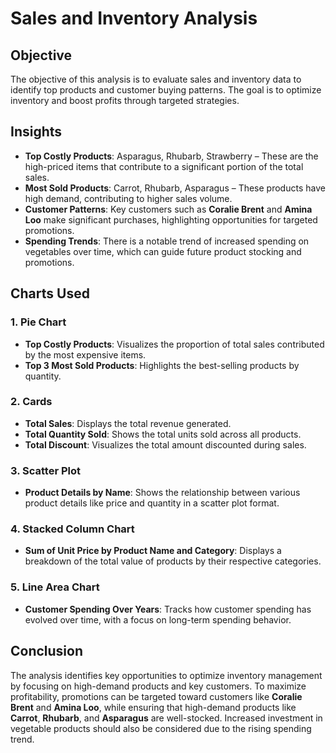 # Sales and Inventory Analysis

## Objective
The objective of this analysis is to evaluate sales and inventory data to identify top products and customer buying patterns. The goal is to optimize inventory and boost profits through targeted strategies.

## Insights
- **Top Costly Products**: Asparagus, Rhubarb, Strawberry – These are the high-priced items that contribute to a significant portion of the total sales.
- **Most Sold Products**: Carrot, Rhubarb, Asparagus – These products have high demand, contributing to higher sales volume.
- **Customer Patterns**: Key customers such as **Coralie Brent** and **Amina Loo** make significant purchases, highlighting opportunities for targeted promotions.
- **Spending Trends**: There is a notable trend of increased spending on vegetables over time, which can guide future product stocking and promotions.

## Charts Used
### 1. **Pie Chart**
   - **Top Costly Products**: Visualizes the proportion of total sales contributed by the most expensive items.
   - **Top 3 Most Sold Products**: Highlights the best-selling products by quantity.

### 2. **Cards**
   - **Total Sales**: Displays the total revenue generated.
   - **Total Quantity Sold**: Shows the total units sold across all products.
   - **Total Discount**: Visualizes the total amount discounted during sales.

### 3. **Scatter Plot**
   - **Product Details by Name**: Shows the relationship between various product details like price and quantity in a scatter plot format.

### 4. **Stacked Column Chart**
   - **Sum of Unit Price by Product Name and Category**: Displays a breakdown of the total value of products by their respective categories.

### 5. **Line Area Chart**
   - **Customer Spending Over Years**: Tracks how customer spending has evolved over time, with a focus on long-term spending behavior.

## Conclusion
The analysis identifies key opportunities to optimize inventory management by focusing on high-demand products and key customers. To maximize profitability, promotions can be targeted toward customers like **Coralie Brent** and **Amina Loo**, while ensuring that high-demand products like **Carrot**, **Rhubarb**, and **Asparagus** are well-stocked. Increased investment in vegetable products should also be considered due to the rising spending trend.
